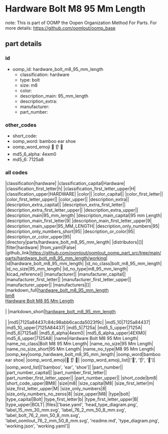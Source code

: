 # Hardware Bolt M8 95 Mm Length  

note: This is part of OOMP the Oopen Organization Method For Parts. For more details: https://github.com/oomlout/oomp_base

##  part details





### id
* oomp_id: hardware_bolt_m8_95_mm_length
  * classification: hardware
  * type: bolt
  * size: m8
  * color: 
  * description_main: 95_mm_length
  * description_extra: 
  * manufacturer: 
  * part_number: 

### other_codes
* short_code: 
* oomp_word: bamboo ear shoe
* oomp_word_emoji :bamboo: :ear: :shoe:
* md5_6_alpha: 4exm0
* md5_6: 7125a8

### all codes 
|classification|hardware|
|classification_capital|Hardware|
|classification_first_letter|h|
|classification_first_letter_upper|H|
|classification_upper|HARDWARE|
|color||
|color_capital||
|color_first_letter||
|color_first_letter_upper||
|color_upper||
|description_extra||
|description_extra_capital||
|description_extra_first_letter||
|description_extra_first_letter_upper||
|description_extra_upper||
|description_main|95_mm_length|
|description_main_capital|95 mm Length|
|description_main_first_letter|9|
|description_main_first_letter_upper|9|
|description_main_upper|95_MM_LENGTH|
|description_only_numbers|95|
|description_only_numbers_short|95|
|description_or_color|95|
|description_or_color_upper|95|
|directory|parts/hardware_bolt_m8_95_mm_length|
|distributors|[]|
|filter|hardware|
|from_yaml|False|
|github_link|https://github.com/oomlout/oomlout_oomp_part_src/tree/main/parts/hardware_bolt_m8_95_mm_length/working|
|id|hardware_bolt_m8_95_mm_length|
|id_no_class|bolt_m8_95_mm_length|
|id_no_size|95_mm_length|
|id_no_type|m8_95_mm_length|
|kicad_reference||
|manufacturer||
|manufacturer_capital||
|manufacturer_first_letter||
|manufacturer_first_letter_upper||
|manufacturer_upper||
|manufacturers|[]|
|markdown_full|[hardware_bolt_m8_95_mm_length](https://github.com/oomlout/oomlout_oomp_part_src/tree/main/parts/hardware_bolt_m8_95_mm_length/working)<br>[bm8](https://github.com/oomlout/oomlout_oomp_part_src/tree/main/parts/hardware_bolt_m8_95_mm_length/working)<br>[Hardware Bolt M8 95 Mm Length](https://github.com/oomlout/oomlout_oomp_part_src/tree/main/parts/hardware_bolt_m8_95_mm_length/working)<br><br>|
|markdown_short|[hardware_bolt_m8_95_mm_length](https://github.com/oomlout/oomlout_oomp_part_src/tree/main/parts/hardware_bolt_m8_95_mm_length/working)<br><br>|
|md5|7125a84437c84c98abb6cacda5023f9c|
|md5_10|7125a84437|
|md5_10_upper|7125A84437|
|md5_5|7125a|
|md5_5_upper|7125A|
|md5_6|7125a8|
|md5_6_alpha|4exm0|
|md5_6_alpha_upper|4EXM0|
|md5_6_upper|7125A8|
|name|Hardware Bolt M8 95 Mm Length|
|name_no_class|Bolt M8 95 Mm Length|
|name_no_size|95 Mm Length|
|name_no_size_short|95 Mm Length|
|name_no_type|M8 95 Mm Length|
|oomp_key|oomp_hardware_bolt_m8_95_mm_length|
|oomp_word|bamboo ear shoe|
|oomp_word_emoji|:bamboo: :ear: :shoe:|
|oomp_word_emoji_list|[':bamboo:', ':ear:', ':shoe:']|
|oomp_word_list|['bamboo', 'ear', 'shoe']|
|part_number||
|part_number_capital||
|part_number_first_letter||
|part_number_first_letter_upper||
|part_number_upper||
|short_code|bm8|
|short_code_upper|BM8|
|size|m8|
|size_capital|M8|
|size_first_letter|m|
|size_first_letter_upper|M|
|size_only_numbers|8|
|size_only_numbers_no_zeros|8|
|size_upper|M8|
|type|bolt|
|type_capital|Bolt|
|type_first_letter|b|
|type_first_letter_upper|B|
|type_upper|BOLT|
|files|['base.yaml', 'head_type_diagram.png', 'label_15_mm_30_mm.svg', 'label_76_2_mm_50_8_mm.svg', 'label_bolt_76_2_mm_50_8_mm.svg', 'label_oomlout_76_2_mm_50_8_mm.svg', 'readme.md', 'type_diagram.png', 'working.json', 'working.yaml']|
